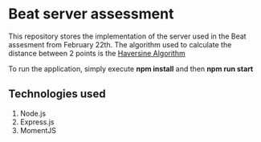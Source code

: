 # Beat server assessment

This repository stores the implementation of the server used in the Beat assesment from February 22th. The algorithm used to calculate the distance between 2 points is the [Haversine Algorithm](https://en.wikipedia.org/wiki/Haversine_formula)

To run the application, simply execute **npm install** and then **npm run start**

## Technologies used

1. Node.js
2. Express.js
3. MomentJS
